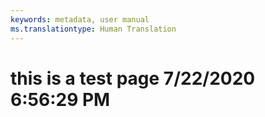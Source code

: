 ```yaml
---
keywords: metadata, user manual
ms.translationtype: Human Translation
---
```

# this is a test page 7/22/2020 6:56:29 PM